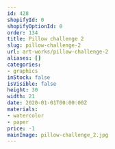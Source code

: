 ```yaml
---
id: 428
shopifyId: 0
shopifyOptionId: 0
order: 134
title: Pillow challenge 2
slug: pillow-challenge-2
url: art-works/pillow-challenge-2
aliases: []
categories:
- graphics
inStock: false
isVisible: false
height: 30
width: 21
date: 2020-01-01T00:00:00Z
materials:
- watercolor
- paper
price: -1
mainImage: pillow-challenge_2.jpg
---
```

